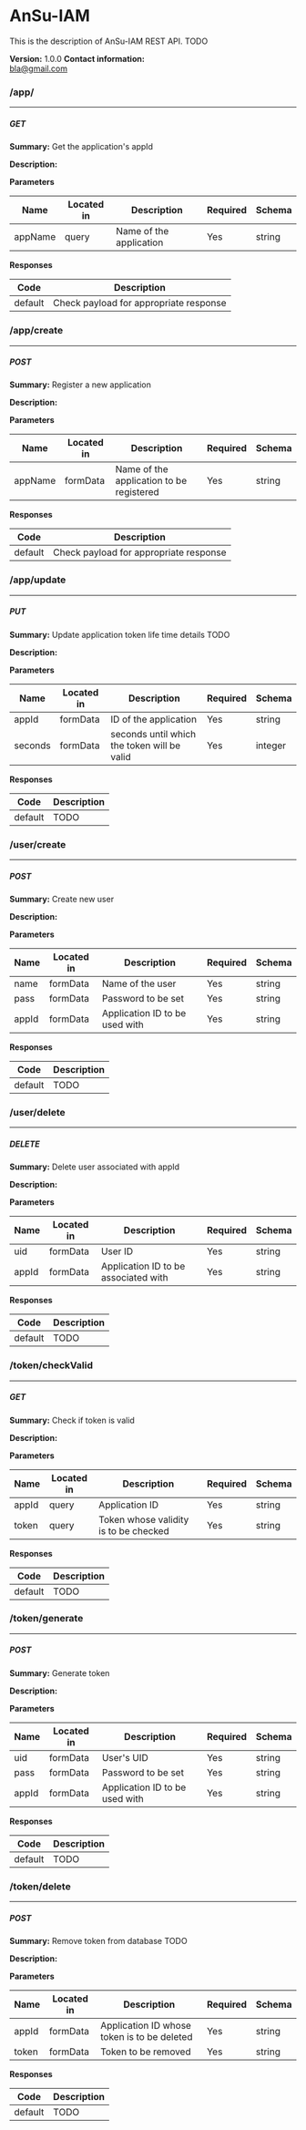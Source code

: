 AnSu-IAM
========
This is the description of AnSu-IAM REST API. TODO

**Version:** 1.0.0
**Contact information:**  
bla@gmail.com  

### /app/
---
##### ***GET***
**Summary:** Get the application's appId

**Description:** 

**Parameters**

| Name | Located in | Description | Required | Schema |
| ---- | ---------- | ----------- | -------- | ---- |
| appName | query | Name of the application | Yes | string |

**Responses**

| Code | Description |
| ---- | ----------- |
| default | Check payload for appropriate response |

### /app/create
---
##### ***POST***
**Summary:** Register a new application

**Description:** 

**Parameters**

| Name | Located in | Description | Required | Schema |
| ---- | ---------- | ----------- | -------- | ---- |
| appName | formData | Name of the application to be registered | Yes | string |

**Responses**

| Code | Description |
| ---- | ----------- |
| default | Check payload for appropriate response |

### /app/update
---
##### ***PUT***
**Summary:** Update application token life time details TODO

**Description:** 

**Parameters**

| Name | Located in | Description | Required | Schema |
| ---- | ---------- | ----------- | -------- | ---- |
| appId | formData | ID of the application | Yes | string |
| seconds | formData | seconds until which the token will be valid | Yes | integer |

**Responses**

| Code | Description |
| ---- | ----------- |
| default | TODO |

### /user/create
---
##### ***POST***
**Summary:** Create new user

**Description:** 

**Parameters**

| Name | Located in | Description | Required | Schema |
| ---- | ---------- | ----------- | -------- | ---- |
| name | formData | Name of the user | Yes | string |
| pass | formData | Password to be set | Yes | string |
| appId | formData | Application ID to be used with | Yes | string |

**Responses**

| Code | Description |
| ---- | ----------- |
| default | TODO |

### /user/delete
---
##### ***DELETE***
**Summary:** Delete user associated with appId

**Description:** 

**Parameters**

| Name | Located in | Description | Required | Schema |
| ---- | ---------- | ----------- | -------- | ---- |
| uid | formData | User ID | Yes | string |
| appId | formData | Application ID to be associated with | Yes | string |

**Responses**

| Code | Description |
| ---- | ----------- |
| default | TODO |

### /token/checkValid
---
##### ***GET***
**Summary:** Check if token is valid

**Description:** 

**Parameters**

| Name | Located in | Description | Required | Schema |
| ---- | ---------- | ----------- | -------- | ---- |
| appId | query | Application ID | Yes | string |
| token | query | Token whose validity is to be checked | Yes | string |

**Responses**

| Code | Description |
| ---- | ----------- |
| default | TODO |

### /token/generate
---
##### ***POST***
**Summary:** Generate token

**Description:** 

**Parameters**

| Name | Located in | Description | Required | Schema |
| ---- | ---------- | ----------- | -------- | ---- |
| uid | formData | User's UID | Yes | string |
| pass | formData | Password to be set | Yes | string |
| appId | formData | Application ID to be used with | Yes | string |

**Responses**

| Code | Description |
| ---- | ----------- |
| default | TODO |

### /token/delete
---
##### ***POST***
**Summary:** Remove token from database TODO

**Description:** 

**Parameters**

| Name | Located in | Description | Required | Schema |
| ---- | ---------- | ----------- | -------- | ---- |
| appId | formData | Application ID whose token is to be deleted | Yes | string |
| token | formData | Token to be removed | Yes | string |

**Responses**

| Code | Description |
| ---- | ----------- |
| default | TODO |
